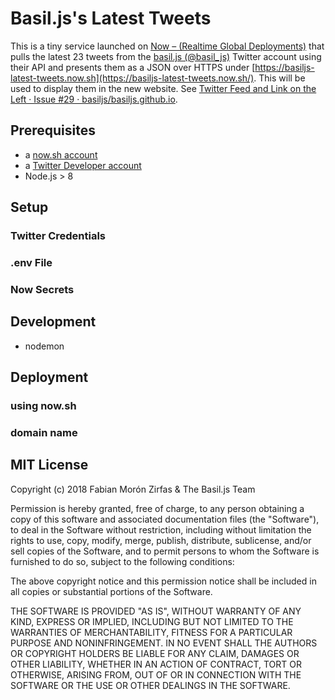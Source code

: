 Basil.js's Latest Tweets
========================


This is a tiny service launched on [Now – (Realtime Global Deployments)](https://zeit.co/now) that pulls the latest 23 tweets from the [basil.js (@basil_js)](https://twitter.com/basil_js) Twitter account using their API and presents them as a JSON over HTTPS under [https://basiljs-latest-tweets.now.sh](https://basiljs-latest-tweets.now.sh/). This will be used to display them in the new website. See [Twitter Feed and Link on the Left · Issue #29 · basiljs/basiljs.github.io](https://github.com/basiljs/basiljs.github.io/issues/29).  

## Prerequisites

- a [now.sh account](https://zeit.co/now)
- a [Twitter Developer account](https://developer.twitter.com/)
- Node.js > 8

## Setup

### Twitter Credentials
### .env File
### Now Secrets

## Development

- nodemon

## Deployment
### using now.sh
### domain name

## MIT License

Copyright (c) 2018 Fabian Morón Zirfas & The Basil.js Team

Permission is hereby granted, free of charge, to any person obtaining a copy
of this software and associated documentation files (the "Software"), to deal
in the Software without restriction, including without limitation the rights
to use, copy, modify, merge, publish, distribute, sublicense, and/or sell
copies of the Software, and to permit persons to whom the Software is
furnished to do so, subject to the following conditions:

The above copyright notice and this permission notice shall be included in all
copies or substantial portions of the Software.

THE SOFTWARE IS PROVIDED "AS IS", WITHOUT WARRANTY OF ANY KIND, EXPRESS OR
IMPLIED, INCLUDING BUT NOT LIMITED TO THE WARRANTIES OF MERCHANTABILITY,
FITNESS FOR A PARTICULAR PURPOSE AND NONINFRINGEMENT. IN NO EVENT SHALL THE
AUTHORS OR COPYRIGHT HOLDERS BE LIABLE FOR ANY CLAIM, DAMAGES OR OTHER
LIABILITY, WHETHER IN AN ACTION OF CONTRACT, TORT OR OTHERWISE, ARISING FROM,
OUT OF OR IN CONNECTION WITH THE SOFTWARE OR THE USE OR OTHER DEALINGS IN THE
SOFTWARE.
